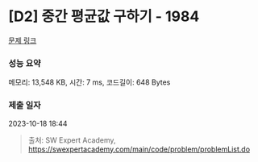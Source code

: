 # [D2] 중간 평균값 구하기 - 1984 

[문제 링크](https://swexpertacademy.com/main/code/problem/problemDetail.do?contestProbId=AV5Pw_-KAdcDFAUq) 

### 성능 요약

메모리: 13,548 KB, 시간: 7 ms, 코드길이: 648 Bytes

### 제출 일자

2023-10-18 18:44



> 출처: SW Expert Academy, https://swexpertacademy.com/main/code/problem/problemList.do